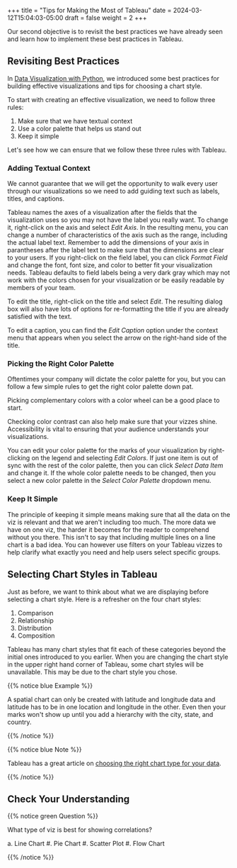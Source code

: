 +++
title = "Tips for Making the Most of Tableau"
date = 2024-03-12T15:04:03-05:00
draft = false
weight = 2
+++

Our second objective is to revisit the best practices we have already seen and learn how to implement these best practices in Tableau.

## Revisiting Best Practices

In [Data Visualization with Python](https://education.launchcode.org/data-analysis-curriculum/data-visualization/index.html), we introduced some best practices for building effective visualizations and tips for choosing a chart style. 

To start with creating an effective visualization, we need to follow three rules:

1. Make sure that we have textual context
1. Use a color palette that helps us stand out
1. Keep it simple

Let's see how we can ensure that we follow these three rules with Tableau.

### Adding Textual Context 

We cannot guarantee that we will get the opportunity to walk every user through our visualizations so we need to add guiding text such as labels, titles, and captions.

Tableau names the axes of a visualization after the fields that the visualization uses so you may not have the label you really want. To change it, right-click on the axis and select *Edit Axis*. In the resulting menu, you can change a number of characteristics of the axis such as the range, including the actual label text. Remember to add the dimensions of your axis in parantheses after the label text to make sure that the dimensions are clear to your users. If you right-click on the field label, you can click *Format Field* and change the font, font size, and color to better fit your visualization needs. Tableau defaults to field labels being a very dark gray which may not work with the colors chosen for your visualization or be easily readable by members of your team. 

To edit the title, right-click on the title and select *Edit*. The resulting dialog box will also have lots of options for re-formatting the title if you are already satisfied with the text. 

To edit a caption, you can find the *Edit Caption* option under the context menu that appears when you select the arrow on the right-hand side of the title.

### Picking the Right Color Palette

Oftentimes your company will dictate the color palette for you, but you can follow a few simple rules to get the right color palette down pat.

Picking complementary colors with a color wheel can be a good place to start.

Checking color contrast can also help make sure that your vizzes shine. Accessibility is vital to ensuring that your audience understands your visualizations.

You can edit your color palette for the marks of your visualization by right-clicking on the legend and selecting *Edit Colors*. If just one item is out of sync with the rest of the color palette, then you can click *Select Data Item* and change it. If the whole color palette needs to be changed, then you select a new color palette in the *Select Color Palette* dropdown menu.

### Keep It Simple

The principle of keeping it simple means making sure that all the data on the viz is relevant and that we aren't including too much. The more data we have on one viz, the harder it becomes for the reader to comprehend without you there. This isn't to say that including multiple lines on a line chart is a bad idea. You can however use filters on your Tableau vizzes to help clarify what exactly you need and help users select specific groups.

## Selecting Chart Styles in Tableau

Just as before, we want to think about what we are displaying before selecting a chart style. Here is a refresher on the four chart styles:

1. Comparison
1. Relationship
1. Distribution
1. Composition

Tableau has many chart styles that fit each of these categories beyond the initial ones introduced to you earlier. When you are changing the chart style in the upper right hand corner of Tableau, some chart styles will be unavailable. This may be due to the chart style you chose.

{{% notice blue Example %}}

A spatial chart can only be created with latitude and longitude data and latitude has to be in one location and longitude in the other. Even then your marks won't show up until you add a hierarchy with the city, state, and country.

{{% /notice %}}

{{% notice blue Note %}}

Tableau has a great article on [choosing the right chart type for your data](https://help.tableau.com/current/pro/desktop/en-us/what_chart_example.htm).

{{% /notice %}}

## Check Your Understanding

{{% notice green Question %}}

   What type of viz is best for showing correlations?
   
   a. Line Chart
   #. Pie Chart
   #. Scatter Plot 
   #. Flow Chart 

{{% /notice %}}